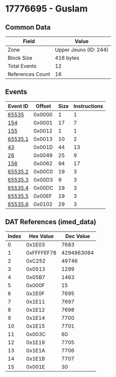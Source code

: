 # 17776695 - Guslam

## Common Data

| Field            | Value                 |
|------------------|-----------------------|
| Zone             | Upper Jeuno (ID: 244) |
| Block Size       | 416 bytes             |
| Total Events     | 12                    |
| References Count | 16                    |

## Events

| Event ID                | Offset   |   Size |   Instructions |
|-------------------------|----------|--------|----------------|
| [65535](./65535.md)     | 0x0000   |      1 |              1 |
| [154](./154.md)         | 0x0001   |     17 |              7 |
| [155](./155.md)         | 0x0012   |      1 |              1 |
| [65535.1](./65535.1.md) | 0x0013   |     10 |              2 |
| [43](./43.md)           | 0x001D   |     44 |             13 |
| [26](./26.md)           | 0x0049   |     25 |              9 |
| [156](./156.md)         | 0x0062   |     94 |             17 |
| [65535.2](./65535.2.md) | 0x00C0   |     19 |              3 |
| [65535.3](./65535.3.md) | 0x00D3   |      9 |              3 |
| [65535.4](./65535.4.md) | 0x00DC   |     19 |              3 |
| [65535.5](./65535.5.md) | 0x00EF   |     19 |              3 |
| [65535.6](./65535.6.md) | 0x0102   |     29 |              3 |

## DAT References (imed_data)

|   Index | Hex Value   |   Dec Value |
|---------|-------------|-------------|
|       0 | 0x1E03      |        7683 |
|       1 | 0xFFFFEF78  |  4294963064 |
|       2 | 0xC252      |       49746 |
|       3 | 0x0513      |        1299 |
|       4 | 0x05B7      |        1463 |
|       5 | 0x000F      |          15 |
|       6 | 0x1E0F      |        7695 |
|       7 | 0x1E11      |        7697 |
|       8 | 0x1E12      |        7698 |
|       9 | 0x1E14      |        7700 |
|      10 | 0x1E15      |        7701 |
|      11 | 0x003C      |          60 |
|      12 | 0x1E19      |        7705 |
|      13 | 0x1E1A      |        7706 |
|      14 | 0x1E1B      |        7707 |
|      15 | 0x001E      |          30 |
